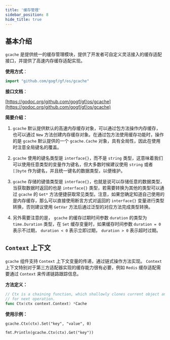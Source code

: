 ```yaml
---
title: '缓存管理'
sidebar_position: 8
hide_title: true
---
```


## 基本介绍

`gcache` 是提供统一的缓存管理模块，提供了开发者可自定义灵活接入的缓存适配接口，并提供了高速内存缓存适配实现。

**使用方式**：

```  go
import "github.com/gogf/gf/os/gcache"

```

**接口文档**：

[https://godoc.org/github.com/gogf/gf/os/gcache](https://godoc.org/github.com/gogf/gf/os/gcache)

**简要介绍：**

1. `gcache` 默认提供默认的高速内存缓存对象，可以通过包方法操作内存缓存，也可以通过 `New` 方法创建内存缓存对象。在通过包方法使用缓存功能时，操作的是 `gcache` 默认提供的一个 `gcache.Cache` 对象，具有全局性，因此在使用时注意全局键名的覆盖。

2. `gcache` 使用的键名类型是 `interface{}`，而不是 `string` 类型，这意味着我们可以使用任意类型的变量作为键名，但大多数时候建议使用 `string` 或者 `[]byte` 作为键名，并且统一键名的数据类型，以便维护。

3. `gcache` 存储的键值类型是 `interface{}`，也就是说可以存储任意的数据类型，当获取数据时返回的也是 `interface{}` 类型，若需要转换为其他的类型可以通过 `gcache` 的 `Get*` 方法便捷获取常见类型。注意，如果您确定知道自己使用的是内存缓存，那么可以直接使用断言方式对返回的 `interface{}` 变量进行类型转换，否则建议使用 `GetVar` 方法后通过泛型的对应方法完成类型转换。

4. 另外需要注意的是， `gcache` 的缓存过期时间参数 `duration` 的类型为 `time.Duration` 类型，在 `Set` 缓存变量时，如果缓存时间参数 `duration = 0` 表示不过期， `duration < 0` 表示立即过期， `duration > 0` 表示超时过期。


## `Context` 上下文

`gcache` 组件支持 `Context` 上下文变量的传递，通过链式操作方法实现。 `Context` 上下文特别对于第三方适配器实现的缓存能力很有必要，例如 `Redis` 缓存适配需要通过 `Context` 来传递链路跟踪信息。

**方法定义：**

```go
// Ctx is a chaining function, which shallowly clones current object and sets the context
// for next operation.
func Ctx(ctx context.Context) *Cache
```

**使用示例：**

```
gcache.Ctx(ctx).Set("key", "value", 0)

fmt.Println(gcache.Ctx(ctx).Get("key"))
```